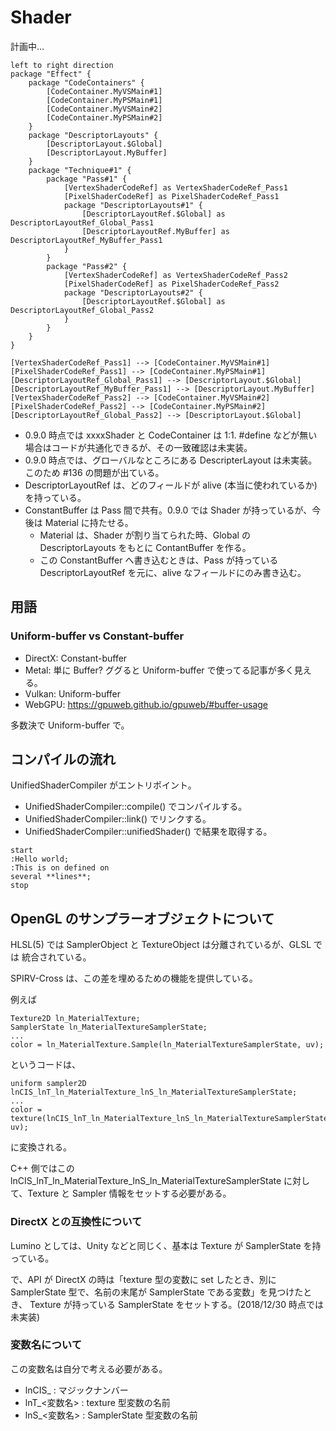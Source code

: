Shader
==========

計画中…

```plantuml
left to right direction
package "Effect" {
    package "CodeContainers" {
        [CodeContainer.MyVSMain#1]
        [CodeContainer.MyPSMain#1]
        [CodeContainer.MyVSMain#2]
        [CodeContainer.MyPSMain#2]
    }
    package "DescriptorLayouts" {
        [DescriptorLayout.$Global]
        [DescriptorLayout.MyBuffer]
    }
    package "Technique#1" {
        package "Pass#1" {
            [VertexShaderCodeRef] as VertexShaderCodeRef_Pass1
            [PixelShaderCodeRef] as PixelShaderCodeRef_Pass1
            package "DescriptorLayouts#1" {
                [DescriptorLayoutRef.$Global] as DescriptorLayoutRef_Global_Pass1
                [DescriptorLayoutRef.MyBuffer] as DescriptorLayoutRef_MyBuffer_Pass1
            }
        }
        package "Pass#2" {
            [VertexShaderCodeRef] as VertexShaderCodeRef_Pass2
            [PixelShaderCodeRef] as PixelShaderCodeRef_Pass2
            package "DescriptorLayouts#2" {
                [DescriptorLayoutRef.$Global] as DescriptorLayoutRef_Global_Pass2
            }
        }
    }
}

[VertexShaderCodeRef_Pass1] --> [CodeContainer.MyVSMain#1]
[PixelShaderCodeRef_Pass1] --> [CodeContainer.MyPSMain#1]
[DescriptorLayoutRef_Global_Pass1] --> [DescriptorLayout.$Global]
[DescriptorLayoutRef_MyBuffer_Pass1] --> [DescriptorLayout.MyBuffer]
[VertexShaderCodeRef_Pass2] --> [CodeContainer.MyVSMain#2]
[PixelShaderCodeRef_Pass2] --> [CodeContainer.MyPSMain#2]
[DescriptorLayoutRef_Global_Pass2] --> [DescriptorLayout.$Global]
```

- 0.9.0 時点では xxxxShader と CodeContainer は 1:1. #define などが無い場合はコードが共通化できるが、その一致確認は未実装。
- 0.9.0 時点では、グローバルなところにある DescripterLayout は未実装。このため #136 の問題が出ている。
- DescriptorLayoutRef は、どのフィールドが alive (本当に使われているか) を持っている。
- ConstantBuffer は Pass 間で共有。0.9.0 では Shader が持っているが、今後は Material に持たせる。
    - Material は、Shader が割り当てられた時、Global の DescriptorLayouts をもとに ContantBuffer を作る。
    - この ConstantBuffer へ書き込むときは、Pass が持っている DescriptorLayoutRef を元に、alive なフィールドにのみ書き込む。


用語
----------

### Uniform-buffer vs Constant-buffer

- DirectX: Constant-buffer
- Metal: 単に Buffer? ググると Uniform-buffer で使ってる記事が多く見える。
- Vulkan: Uniform-buffer
- WebGPU: https://gpuweb.github.io/gpuweb/#buffer-usage

多数決で Uniform-buffer で。


コンパイルの流れ
----------
UnifiedShaderCompiler がエントリポイント。
- UnifiedShaderCompiler::compile() でコンパイルする。
- UnifiedShaderCompiler::link() でリンクする。
- UnifiedShaderCompiler::unifiedShader() で結果を取得する。



```plantuml
start
:Hello world;
:This is on defined on
several **lines**;
stop
```

OpenGL のサンプラーオブジェクトについて
----------
HLSL(5) では SamplerObject と TextureObject は分離されているが、GLSL では 統合されている。

SPIRV-Cross は、この差を埋めるための機能を提供している。

例えば
```
Texture2D ln_MaterialTexture;
SamplerState ln_MaterialTextureSamplerState;
...
color = ln_MaterialTexture.Sample(ln_MaterialTextureSamplerState, uv);
```
というコードは、
```
uniform sampler2D lnCIS_lnT_ln_MaterialTexture_lnS_ln_MaterialTextureSamplerState;
...
color = texture(lnCIS_lnT_ln_MaterialTexture_lnS_ln_MaterialTextureSamplerState, uv);
```
に変換される。

C++ 側ではこの lnCIS_lnT_ln_MaterialTexture_lnS_ln_MaterialTextureSamplerState に対して、Texture と Sampler 情報をセットする必要がある。


### DirectX との互換性について
Lumino としては、Unity などと同じく、基本は Texture が SamplerState を持っている。

で、API が DirectX の時は「texture 型の変数に set したとき、別に SamplerState 型で、名前の末尾が SamplerState である変数」を見つけたとき、
Texture が持っている SamplerState をセットする。(2018/12/30 時点では未実装)


### 変数名について
この変数名は自分で考える必要がある。

- lnCIS_ : マジックナンバー
- lnT_<変数名> : texture 型変数の名前
- lnS_<変数名> : SamplerState 型変数の名前










